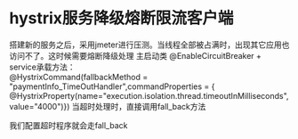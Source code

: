 # hystrix服务降级熔断限流客户端
搭建新的服务之后，采用jmeter进行压测。当线程全部被占满时，出现其它应用也访问不了。这时候需要熔断降级处理
主启动类 @EnableCircuitBreaker +
service承载方法：  
@HystrixCommand(fallbackMethod = "paymentInfo_TimeOutHandler",commandProperties = {
                         @HystrixProperty(name="execution.isolation.thread.timeoutInMilliseconds",value="4000")})
                         当超时处理时，直接调用fall_back方法

我们配置超时程序就会走fall_back
